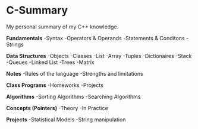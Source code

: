# C-Summary
My personal summary of my C++ knowledge.


**Fundamentals**
  -Syntax
  -Operators & Operands
  -Statements & Conditons
	-Strings
  
**Data Structures**
  -Objects
  -Classes
  -List
  -Array
  -Tuples
  -Dictionaires
  -Stack
  -Queues
  -Linked List
  -Trees
  -Matrix

**Notes**
  -Rules of the language
  -Strengths and limitations
  
**Class Programs**
  -Homeworks
  -Projects

**Algorithms**
  -Sorting Algorithms
  -Searching Algorithms

**Concepts (Pointers)**
  -Theory
  -In Practice

**Projects**
  -Statistical Models
  -String manipulation
